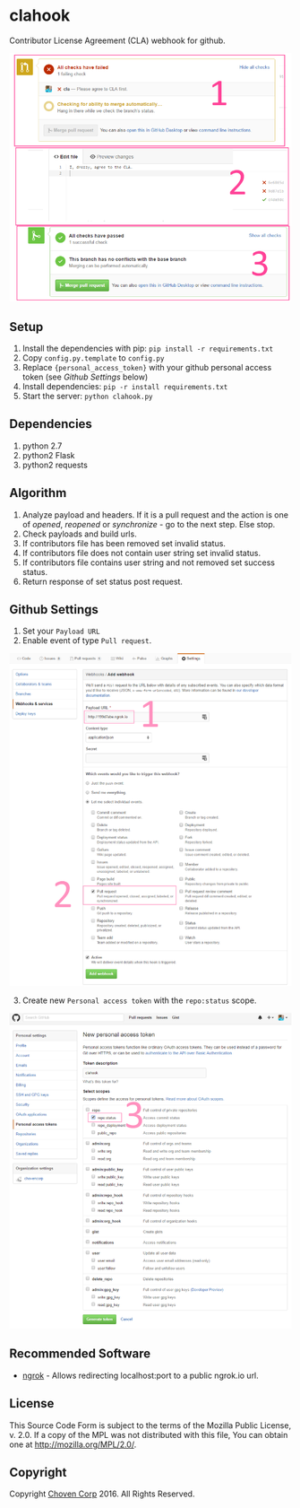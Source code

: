 # clahook

Contributor License Agreement (CLA) webhook for github.

![ClaHook](docs/images/about.png)

## Setup

1. Install the dependencies with pip: `pip install -r requirements.txt`
2. Copy `config.py.template` to `config.py`
3. Replace `{personal_access_token}` with your github personal access token (see *Github Settings* below)
4. Install dependencies: `pip -r install requirements.txt`
5. Start the server: `python clahook.py`


## Dependencies

  1. python 2.7
  2. python2 Flask
  3. python2 requests


## Algorithm

  1. Analyze payload and headers. If it is a pull request and the action is one of *opened*, 
  *reopened* or *synchronize* - go to the next step. Else stop.
  2. Check payloads and build urls.
  3. If contributors file has been removed set invalid status.
  4. If contributors file does not contain user string set invalid status.
  5. If contributors file contains user string and not removed set success status.
  6. Return response of set status post request.

## Github Settings

1. Set your `Payload URL`
2. Enable event of type `Pull request`.

![PayloadUrlAndEvents](docs/images/webhook_events_github.png)

3. Create new `Personal access token` with the `repo:status` scope.

![PersonalAccessToken](docs/images/personal_access_token.png)

## Recommended Software

* [ngrok](https://ngrok.com/) - Allows redirecting localhost:port to a public ngrok.io url.

## License

This Source Code Form is subject to the terms of the Mozilla Public
License, v. 2.0. If a copy of the MPL was not distributed with this
file, You can obtain one at http://mozilla.org/MPL/2.0/.

## Copyright

Copyright [Choven Corp](http://choven.ca) 2016. All Rights Reserved.